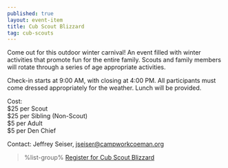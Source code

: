 ```yaml
---
published: true
layout: event-item
title: Cub Scout Blizzard
tag: cub-scouts
---
```


Come out for this outdoor winter carnival! An event filled with winter activities that promote fun for the entire family. Scouts and family members will rotate through a series of age appropriate activities.
 
Check-in starts at 9:00 AM, with closing at 4:00 PM. All participants must come dressed appropriately for the weather. Lunch will be provided.
 
Cost:<br>
$25 per Scout<br>
$25 per Sibling (Non-Scout)<br>
$5 per Adult<br>
$5 per Den Chief
 
Contact: Jeffrey Seiser, [jseiser@campworkcoeman.org](mailto:jseiser@campworkcoeman.org)


> %list-group%
> <a href="https://scoutingevent.com/066-92054" class="list-group-item">Register for Cub Scout Blizzard</a>
